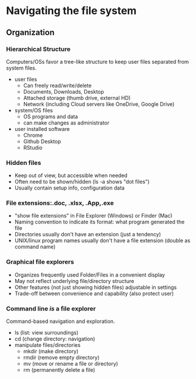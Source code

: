# Navigating the file system

## Organization

### Hierarchical Structure

Computers/OSs favor a tree-like structure to keep
user files separated from system files.

 - user files
   - Can freely read/write/delete
   - Documents, Downloads, Desktop
   - Attached storage (thumb drive, external HD)
   - Network (including Cloud servers like OneDrive, Google Drive)
 - system/OS files
   - OS programs and data
   - can make changes as administrator 
 - user installed software
   - Chrome
   - Github Desktop
   - RStudio

### Hidden files
 - Keep out of view, but accessible when needed
 - Often need to be shown/hidden (ls -a shows "dot files")
 - Usually contain setup info, configuration data

### File extensions:.doc, .xlsx, .App,.exe
  - "show file extensions" in File Explorer (Windows) or Finder (Mac) 
  - Naming convention to indicate its format: what program generated the file
  - Directories usually don't have an extension (just a tendency) 
  - UNIX/linux program names usually don't have a file extension (double as command name) 

### Graphical file explorers
  - Organizes frequently used Folder/Files in a convenient display
  - May not reflect underlying file/directory structure
  - Other features (not just showing hidden files) adjustable in settings 
  - Trade-off between convenience and capability (also protect user) 


### Command line *is* a file explorer 

 Command-based navigation and exploration.

 - ls (list: view surroundings)
 - cd (change directory: navigation)
 - manipulate files/directories
   - mkdir (make directory)
   - rmdir (remove empty directory) 
   - mv (move or rename a file or directory) 
   - rm (permanently delete a file) 
